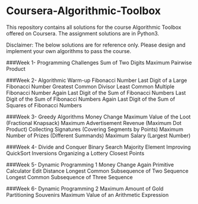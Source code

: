 # Coursera-Algorithmic-Toolbox


This repository contains all solutions for the course Algorithmic Toolbox offered on Coursera. The assignment solutions are in Python3.

Disclaimer: The below solutions are for reference only. Please design and implement your own algorithms to pass the course.

###Week 1- Programming Challenges
Sum of Two Digits
Maximum Pairwise Product

###Week 2- Algorithmic Warm-up
Fibonacci Number
Last Digit of a Large Fibonacci Number
Greatest Common Divisor
Least Common Multiple
Fibonacci Number Again
Last Digit of the Sum of Fibonacci Numbers
Last Digit of the Sum of Fibonacci Numbers Again
Last Digit of the Sum of Squares of Fibonacci Numbers

###Week 3- Greedy Algorithms
Money Change
Maximum Value of the Loot (Fractional Knapsack)
Maximum Advertisement Revenue (Maximum Dot Product)
Collecting Signatures (Covering Segments by Points)
Maximum Number of Prizes (Different Summands)
Maximum Salary (Largest Number)

###Week 4- Divide and Conquer 
Binary Search
Majority Element
Improving QuickSort
Inversions
Organizing a Lottery
Closest Points

###Week 5- Dynamic Programming 1 
Money Change Again
Primitive Calculator
Edit Distance
Longest Common Subsequence of Two Sequence
Longest Common Subsequence of Three Sequence

###Week 6- Dynamic Programming 2 
Maximum Amount of Gold
Partitioning Souvenirs
Maximum Value of an Arithmetic Expression


